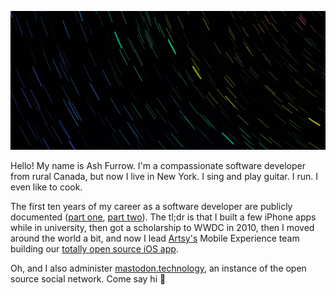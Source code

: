 ![Photo of a trail of stars, which has been colourized to resemble a rainbow](./background.jpg)

Hello! My name is Ash Furrow. I'm a compassionate software developer from rural Canada, but now I live in New York. I sing and play guitar. I run. I even like to cook.

The first ten years of my career as a software developer are publicly documented ([part one](https://ashfurrow.com/blog/5-years-of-ios/), [part two](https://ashfurrow.com/blog/5-more-years-of-building-software/)). The tl;dr is that I built a few iPhone apps while in university, then got a scholarship to WWDC in 2010, then I moved around the world a bit, and now I lead [Artsy's](https://www.artsy.net) Mobile Experience team building our [totally open source iOS app](https://github.com/artsy/eigen).

Oh, and I also administer [mastodon.technology](https://mastodon.technology/), an instance of the open source social network. Come say hi :wave:
